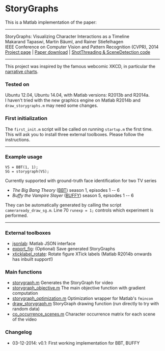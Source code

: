 StoryGraphs
===========

This is a Matlab implementation of the paper:

----
StoryGraphs: Visualizing Character Interactions as a Timeline  
Makarand Tapaswi, Martin Bäuml, and Rainer Stiefelhagen  
IEEE Conference on Computer Vision and Pattern Recognition (CVPR), 2014  
[Project page](https://cvhci.anthropomatik.kit.edu/~mtapaswi/projects-storygraphs.html) | [Paper download](https://cvhci.anthropomatik.kit.edu/~mtapaswi/papers/CVPR2014.pdf) | [ShotThreading & SceneDetection code](https://github.com/makarandtapaswi/Video_ShotThread_SceneDetect)

----

This project was inspired by the famous webcomic XKCD, in particular the [narrative charts](http://xkcd.com/657/).


### Tested on
Ubuntu 12.04, Ubuntu 14.04, with Matlab versions: R2013b and R2014a.  
I haven't tried with the new graphics engine on Matlab R2014b and <code>draw_storygraphs.m</code> may need some changes.


### First initialization
The <code>first_init.m</code> script will be called on running <code>startup.m</code> the first time. This will ask you to install three external toolboxes. Please follow the instructions.

---
### Example usage
<code>VS = BBT(1, 1);</code>  
<code>SG = storygraph(VS);</code>

Currently supported with ground-truth face identification for two TV series
- <em>The Big Bang Theory</em> ([BBT](http://en.wikipedia.org/wiki/The_Big_Bang_Theory)) season 1, episodes 1 -- 6
- <em>Buffy the Vampire Slayer</em> ([BUFFY](http://en.wikipedia.org/wiki/Buffy_the_Vampire_Slayer)) season 5, episodes 1 -- 6

They can be automatically generated by calling the script <code>cameraready_draw_sg.m</code>.  Line 70 <code>runexp = 1;</code> controls which experiment is performed.

----
### External toolboxes
- [jsonlab](http://www.mathworks.com/matlabcentral/fileexchange/33381-jsonlab--a-toolbox-to-encode-decode-json-files-in-matlab-octave): Matlab JSON interface
- [export_fig](http://mathworks.com/matlabcentral/fileexchange/23629-export-fig): (Optional) Save generated StoryGraphs
- [xticklabel_rotate](http://mathworks.com/matlabcentral/fileexchange/3486-xticklabel-rotate): Rotate figure XTick labels (Matlab R2014b onwards has inbuilt support!)



### Main functions
- [storygraph.m](story/storygraph.m)   Generates the StoryGraph for video
- [storygraph_objective.m](story/storygraph_objective.m)   The main objective function with gradient computation
- [storygraph_optimization.m](story/storygraph_optimization.m)   Optimization wrapper for Matlab's <code>fmincon</code>
- [draw_storygraph.m](story/draw_storygraph.m)   StoryGraph drawing function (run directly to try with random data)
- [co_occurrence_scenes.m](story/co_occurrence_scenes.m)   Character occurrence matrix for each scene of the video



### Changelog
- 03-12-2014: v0.1: First working implementation for BBT, BUFFY


